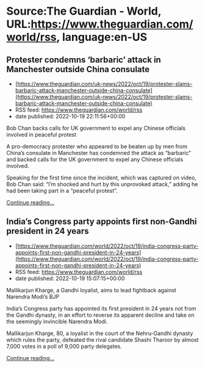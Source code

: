# Source:The Guardian - World, URL:https://www.theguardian.com/world/rss, language:en-US

## Protester condemns ‘barbaric’ attack in Manchester outside China consulate
 - [https://www.theguardian.com/uk-news/2022/oct/19/protester-slams-barbaric-attack-manchester-outside-china-consulate](https://www.theguardian.com/uk-news/2022/oct/19/protester-slams-barbaric-attack-manchester-outside-china-consulate)
 - RSS feed: https://www.theguardian.com/world/rss
 - date published: 2022-10-19 22:11:56+00:00

<p>Bob Chan backs calls for UK government to expel any Chinese officials involved in peaceful protest</p><p>A pro-democracy protester who appeared to be beaten up by men from China’s consulate in Manchester has condemned the attack as “barbaric” and backed calls for the UK government to expel any Chinese officials involved.</p><p>Speaking for the first time since the incident, which was captured on video, Bob Chan said: “I’m shocked and hurt by this unprovoked attack,” adding he had been taking part in a “peaceful protest”.</p> <a href="https://www.theguardian.com/uk-news/2022/oct/19/protester-slams-barbaric-attack-manchester-outside-china-consulate">Continue reading...</a>

## India’s Congress party appoints first non-Gandhi president in 24 years
 - [https://www.theguardian.com/world/2022/oct/19/india-congress-party-appoints-first-non-gandhi-president-in-24-years](https://www.theguardian.com/world/2022/oct/19/india-congress-party-appoints-first-non-gandhi-president-in-24-years)
 - RSS feed: https://www.theguardian.com/world/rss
 - date published: 2022-10-19 15:07:15+00:00

<p>Mallikarjun Kharge, a Gandhi loyalist, aims to lead fightback against Narendra Modi’s BJP</p><p>India’s Congress party has appointed its first president in 24 years not from the Gandhi dynasty, in an effort to reverse its apparent decline and take on the seemingly invincible Narendra Modi.</p><p>Mallikarjun Kharge, 80, a loyalist in the court of the Nehru-Gandhi dynasty which rules the party, defeated the rival candidate Shashi Tharoor by almost 7,000 votes in a poll of 9,000 party delegates. </p> <a href="https://www.theguardian.com/world/2022/oct/19/india-congress-party-appoints-first-non-gandhi-president-in-24-years">Continue reading...</a>


